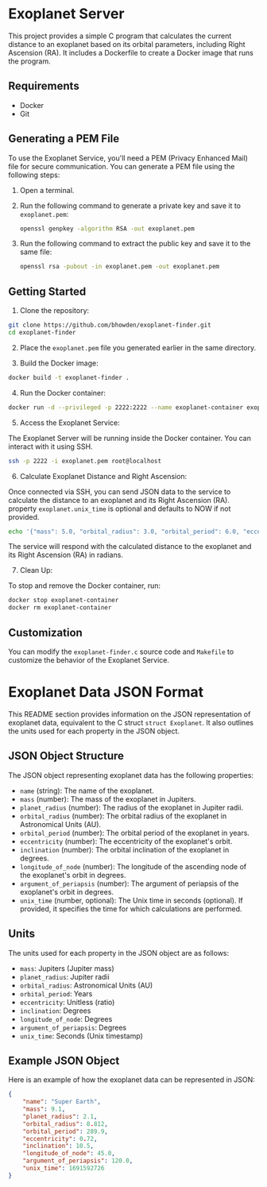 # Exoplanet Server

This project provides a simple C program that calculates the current distance to an exoplanet based on its orbital parameters, including Right Ascension (RA). It includes a Dockerfile to create a Docker image that runs the program.

## Requirements

- Docker
- Git

## Generating a PEM File

To use the Exoplanet Service, you'll need a PEM (Privacy Enhanced Mail) file for secure communication. You can generate a PEM file using the following steps:

1. Open a terminal.

2. Run the following command to generate a private key and save it to `exoplanet.pem`:

   ```sh
   openssl genpkey -algorithm RSA -out exoplanet.pem
   ```

3. Run the following command to extract the public key and save it to the same file:

   ```sh
   openssl rsa -pubout -in exoplanet.pem -out exoplanet.pem
   ```

## Getting Started

1. Clone the repository:

```sh
git clone https://github.com/bhowden/exoplanet-finder.git
cd exoplanet-finder
```

2. Place the `exoplanet.pem` file you generated earlier in the same directory.

3. Build the Docker image:

```sh
docker build -t exoplanet-finder .
```

4. Run the Docker container:

```sh
docker run -d --privileged -p 2222:2222 --name exoplanet-container exoplanet-finder
```

5. Access the Exoplanet Service:

The Exoplanet Server will be running inside the Docker container. You can interact with it using SSH.

```sh
ssh -p 2222 -i exoplanet.pem root@localhost
```

6. Calculate Exoplanet Distance and Right Ascension:

Once connected via SSH, you can send JSON data to the service to calculate the distance to an exoplanet and its Right Ascension (RA).
property ```exoplanet.unix_time``` is optional and defaults to NOW if not provided.

```sh
echo '{"mass": 5.0, "orbital_radius": 3.0, "orbital_period": 6.0, "eccentricity": 0.2, "inclination": 30.0, "longitude_of_node": 45.0, "argument_of_periapsis": 120.0}' | ssh -p 2222 -i exoplanet.pem root@localhost
```

The service will respond with the calculated distance to the exoplanet and its Right Ascension (RA) in radians.

7. Clean Up:

To stop and remove the Docker container, run:

```sh
docker stop exoplanet-container
docker rm exoplanet-container
```

## Customization

You can modify the `exoplanet-finder.c` source code and `Makefile` to customize the behavior of the Exoplanet Service.

# Exoplanet Data JSON Format

This README section provides information on the JSON representation of exoplanet data, equivalent to the C struct `struct Exoplanet`. It also outlines the units used for each property in the JSON object.

## JSON Object Structure

The JSON object representing exoplanet data has the following properties:

- `name` (string): The name of the exoplanet.
- `mass` (number): The mass of the exoplanet in Jupiters.
- `planet_radius` (number): The radius of the exoplanet in Jupiter radii.
- `orbital_radius` (number): The orbital radius of the exoplanet in Astronomical Units (AU).
- `orbital_period` (number): The orbital period of the exoplanet in years.
- `eccentricity` (number): The eccentricity of the exoplanet's orbit.
- `inclination` (number): The orbital inclination of the exoplanet in degrees.
- `longitude_of_node` (number): The longitude of the ascending node of the exoplanet's orbit in degrees.
- `argument_of_periapsis` (number): The argument of periapsis of the exoplanet's orbit in degrees.
- `unix_time` (number, optional): The Unix time in seconds (optional). If provided, it specifies the time for which calculations are performed.

## Units

The units used for each property in the JSON object are as follows:

- `mass`: Jupiters (Jupiter mass)
- `planet_radius`: Jupiter radii
- `orbital_radius`: Astronomical Units (AU)
- `orbital_period`: Years
- `eccentricity`: Unitless (ratio)
- `inclination`: Degrees
- `longitude_of_node`: Degrees
- `argument_of_periapsis`: Degrees
- `unix_time`: Seconds (Unix timestamp)

## Example JSON Object

Here is an example of how the exoplanet data can be represented in JSON:

```json
{
    "name": "Super Earth",
    "mass": 9.1,
    "planet_radius": 2.1,
    "orbital_radius": 0.812,
    "orbital_period": 289.9,
    "eccentricity": 0.72,
    "inclination": 10.5,
    "longitude_of_node": 45.0,
    "argument_of_periapsis": 120.0,
    "unix_time": 1691592726
}
